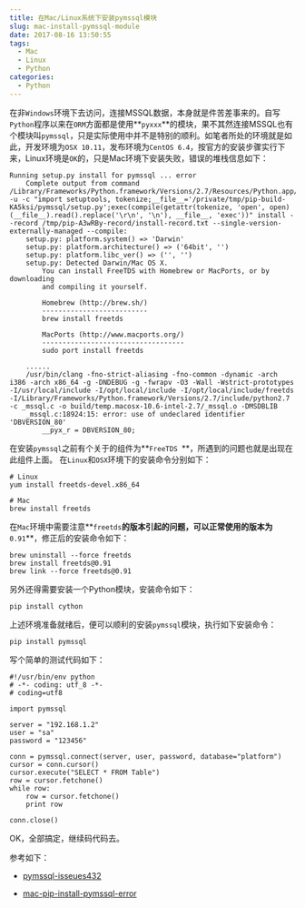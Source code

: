 ```yaml
---
title: 在Mac/Linux系统下安装pymssql模块
slug: mac-install-pymssql-module
date: 2017-08-16 13:50:55
tags:
  - Mac
  - Linux
  - Python
categories:
  - Python
---
```


在非`Windows`环境下去访问，连接MSSQL数据，本身就是件苦差事来的。自写`Python`程序以来在`ORM`方面都是使用**`pyxxx`**的模块，果不其然连接MSSQL也有个模块叫`pymssql`，只是实际使用中并不是特别的顺利。如笔者所处的环境就是如此，开发环境为`OSX 10.11`，发布环境为`CentOS 6.4`，按官方的安装步骤实行下来，Linux环境是`OK`的，只是Mac环境下安装失败，错误的堆栈信息如下：

<!--more-->

```
Running setup.py install for pymssql ... error
    Complete output from command /Library/Frameworks/Python.framework/Versions/2.7/Resources/Python.app/Contents/MacOS/Python -u -c "import setuptools, tokenize;__file__='/private/tmp/pip-build-KA5ksi/pymssql/setup.py';exec(compile(getattr(tokenize, 'open', open)(__file__).read().replace('\r\n', '\n'), __file__, 'exec'))" install --record /tmp/pip-A3wRBy-record/install-record.txt --single-version-externally-managed --compile:
    setup.py: platform.system() => 'Darwin'
    setup.py: platform.architecture() => ('64bit', '')
    setup.py: platform.libc_ver() => ('', '')
    setup.py: Detected Darwin/Mac OS X.
        You can install FreeTDS with Homebrew or MacPorts, or by downloading
        and compiling it yourself.

        Homebrew (http://brew.sh/)
        --------------------------
        brew install freetds

        MacPorts (http://www.macports.org/)
        -----------------------------------
        sudo port install freetds

    ......
    /usr/bin/clang -fno-strict-aliasing -fno-common -dynamic -arch i386 -arch x86_64 -g -DNDEBUG -g -fwrapv -O3 -Wall -Wstrict-prototypes -I/usr/local/include -I/opt/local/include -I/opt/local/include/freetds -I/Library/Frameworks/Python.framework/Versions/2.7/include/python2.7 -c _mssql.c -o build/temp.macosx-10.6-intel-2.7/_mssql.o -DMSDBLIB
    _mssql.c:18924:15: error: use of undeclared identifier 'DBVERSION_80'
        __pyx_r = DBVERSION_80;
```


在安装`pymssql`之前有个关于的组件为**`FreeTDS `**，所遇到的问题也就是出现在此组件上面。 在`Linux`和`OSX`环境下的安装命令分别如下：

```
# Linux
yum install freetds-devel.x86_64

# Mac
brew install freetds
```

在`Mac`环境中需要注意**`freetds`**的版本引起的问题，可以正常使用的版本为**`0.91`**，修正后的安装命令如下：

```
brew uninstall --force freetds
brew install freetds@0.91
brew link --force freetds@0.91
```

另外还得需要安装一个Python模块，安装命令如下：

```
pip install cython
```

上述环境准备就绪后，便可以顺利的安装`pymssql`模块，执行如下安装命令：

```
pip install pymssql
```

写个简单的测试代码如下：

```
#!/usr/bin/env python
# -*- coding: utf_8 -*-
# coding=utf8

import pymssql

server = "192.168.1.2"
user = "sa"
password = "123456"

conn = pymssql.connect(server, user, password, database="platform")
cursor = conn.cursor()
cursor.execute("SELECT * FROM Table")
row = cursor.fetchone()
while row:
    row = cursor.fetchone()
    print row

conn.close()
```

OK，全部搞定，继续码代码去。

参考如下：

- [pymssql-isseues432](https://github.com/pymssql/pymssql/issues/432)

- [mac-pip-install-pymssql-error](https://stackoverflow.com/questions/37771434/mac-pip-install-pymssql-error)
